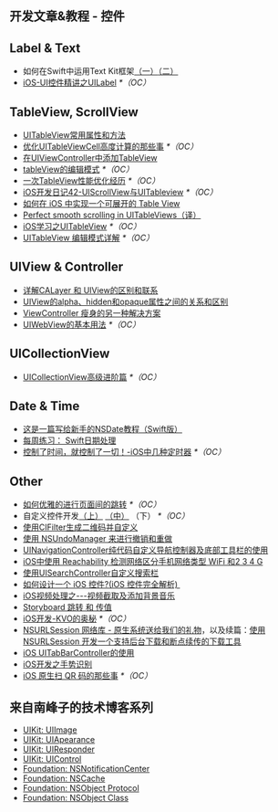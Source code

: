 ## 开发文章&教程 - 控件

## Label & Text
- 如何在Swift中运用Text Kit框架[（一）][1][（二）][2]
- [iOS-UI控件精讲之UILabel][3] _\*（OC）_

## TableView, ScrollView
- [UITableView常用属性和方法][4]
- [优化UITableViewCell高度计算的那些事][5] _\*（OC）_
- [在UIViewController中添加TableView][6]
- [tableView的编辑模式][7] _\*（OC）_
- [一次TableView性能优化经历][8] _\*（OC）_
- [iOS开发日记42-UIScrollView与UITableview][9] _\*（OC）_
- [如何在 iOS 中实现一个可展开的 Table View][10]
- [Perfect smooth scrolling in UITableViews（译）][11]
- [iOS学习之UITableView][12] _\*（OC）_
- [UITableView 编辑模式详解][13] _\*（OC）_

## UIView & Controller
- [详解CALayer 和 UIView的区别和联系][14]
- [UIView的alpha、hidden和opaque属性之间的关系和区别][15]
- [ViewController 瘦身的另一种解决方案][16]
- [UIWebView的基本用法][17] _\*（OC）_

## UICollectionView
- [UICollectionView高级进阶篇][18] _\*（OC）_

## Date & Time
- [这是一篇写给新手的NSDate教程（Swift版）][19]
- [每周练习： Swift日期处理][20]
- [控制了时间，就控制了一切！-iOS中几种定时器][21] _\*（OC）_

## Other
- [如何优雅的进行页面间的跳转][22] _\*（OC）_
- 自定义控件开发[（上）][23] [（中）][24] （下） _\*（OC）_
- [使用CIFilter生成二维码并自定义][25]　
- [使用 NSUndoManager 来进行撤销和重做][26]
- [UINavigationController纯代码自定义导航控制器及底部工具栏的使用][27]
- [iOS中使用 Reachability 检测网络区分手机网络类型 WiFi 和2 3 4 G][28]
- [使用UISearchController自定义搜索栏][29]
- [如何设计一个 iOS 控件?(iOS 控件完全解析) ][30]
- [iOS视频处理之---视频截取及添加背景音乐][31]
- [Storyboard 跳转 和 传值][32]
- [iOS开发-KVO的奥秘][33] _\*（OC）_
- [NSURLSession 网络库 - 原生系统送给我们的礼物][34]，以及续篇：[使用 NSURLSession 开发一个支持后台下载和断点续传的下载工具][35]
- [iOS UITabBarController的使用][36]
- [iOS开发之手势识别][37]
- [iOS 原生扫 QR 码的那些事][38] _\*（OC）_

## 来自南峰子的技术博客系列
- [UIKit: UIImage][39]
- [UIKit: UIApearance][40]
- [UIKit: UIResponder][41]
- [UIKit: UIControl][42]
- [Foundation: NSNotificationCenter][43]
- [Foundation: NSCache][44]
- [Foundation: NSObject Protocol][45]
- [Foundation: NSObject Class][46]

[1]:	http://www.devtalking.com/articles/text-kit-tutorial-in-swift-1/
[2]:	http://www.devtalking.com/articles/text-kit-tutorial-in-swift-2/
[3]:	http://www.cnblogs.com/iyou/p/4936606.html "iOS-UI控件精讲之UILabel"
[4]:	http://beauty-soft.net/blog/ceiba/Ios/20140102/680.html
[5]:	http://blog.sunnyxx.com/2015/05/17/cell-height-calculation/
[6]:	http://conanwhf.gitcafe.io/2015/09/12/AddTableViewInUIViewController/
[7]:	http://www.cnblogs.com/1079062429lm/p/4820605.html
[8]:	http://yyny.me/ios/%E4%B8%80%E6%AC%A1TableView%E6%80%A7%E8%83%BD%E4%BC%98%E5%8C%96%E7%BB%8F%E5%8E%86/
[9]:	http://www.cnblogs.com/Twisted-Fate/p/4933135.html "iOS开发日记42-UIScrollView与UITableview"
[10]:	http://swift.gg/2015/12/03/expandable-table-view/ "如何在 iOS 中实现一个可展开的 Table View"
[11]:	http://southpeak.github.io/blog/2015/12/20/perfect-smooth-scrolling-in-uitableviews/ "Perfect smooth scrolling in UITableViews"
[12]:	http://www.cnblogs.com/zhenzhen123/p/5071743.html "iOS学习之UITableView"
[13]:	http://segmentfault.com/a/1190000004192662 "UITableView 编辑模式详解"
[14]:	http://www.jianshu.com/p/079e5cf0f014
[15]:	http://blog.csdn.net/martin_liang/article/details/40739845 "UIView的alpha、hidden和opaque属性之间的关系和区别"
[16]:	http://www.cocoachina.com/ios/20151116/14010.html
[17]:	http://www.cnblogs.com/MasterPeng/p/5009523.html "UIWebView的基本用法"
[18]:	http://www.olinone.com/?p=280
[19]:	http://www.cocoachina.com/swift/20151126/14430.html "这是一篇写给新手的NSDate教程（Swift版）"
[20]:	https://github.com/icepy/_posts/issues/9 "每周练习： Swift日期处理"
[21]:	http://www.jianshu.com/p/21d351116587?sukey=fc78a68049a14bb2ca76044920265548313e975e28c8fd2be59c5e2cadecfddefd0bb6dab6853db6a6f72a8f3bee76a6
[22]:	http://gaonan.me/2015/07/23/%E5%A6%82%E4%BD%95%E4%BC%98%E9%9B%85%E7%9A%84%E8%BF%9B%E8%A1%8C%E9%A1%B5%E9%9D%A2%E9%97%B4%E7%9A%84%E8%B7%B3%E8%BD%AC/
[23]:	http://www.cnblogs.com/maomishen/p/4924726.html
[24]:	http://www.cnblogs.com/maomishen/p/4934742.html
[25]:	http://blog.yourtion.com/custom-cifilter-qrcode-generator.html
[26]:	http://swift.gg/2015/11/10/ios-undo-and-redo-with-nsundomanager/ "使用 NSUndoManager 来进行撤销和重做"
[27]:	http://www.cnblogs.com/brance/p/4964769.html "swift-UINavigationController纯代码自定义导航控制器及底部工具栏的使用"
[28]:	http://www.cnblogs.com/jgCho/p/4959657.html "iOS中使用 Reachability 检测网络区分手机网络类型 WiFi 和2 3 4 G"
[29]:	http://swift.gg/2015/09/11/custom_search_bar_tutorial/ "使用UISearchController自定义搜索栏"
[30]:	http://blog.csdn.net/zhangao0086/article/details/45622875
[31]:	http://www.jianshu.com/p/aefacc2cf039 "iOS视频处理之---视频截取及添加背景音乐"
[32]:	http://www.cnblogs.com/pinecoder/p/5039777.html "Storyboard 跳转 和 传值"
[33]:	http://www.jianshu.com/p/742b4b248da9 "iOS开发-KVO的奥秘"
[34]:	http://swiftcafe.io/2015/12/20/nsurlsession/ "NSURLSession 网络库 - 原生系统送给我们的礼物"
[35]:	http://swiftcafe.io/2015/12/23/nsurlsession-app/ "使用 NSURLSession 开发一个支持后台下载和断点续传的下载工具"
[36]:	http://www.cnblogs.com/jukaiit/p/5066468.html "iOS UITabBarController的使用"
[37]:	http://ios.jobbole.com/83338/
[38]:	http://c0ming.me/qr-code-scan/
[39]:	http://southpeak.github.io/blog/2015/11/22/cocoa-uikit-uiimage/ "UIKit: UIImage"
[40]:	http://southpeak.github.io/blog/2015/07/20/cocoa-uikit-uiapearance/ "UIKit: UIApearance"
[41]:	http://southpeak.github.io/blog/2015/03/07/cocoa-uikit-uiresponder/ "UIKit: UIResponder"
[42]:	http://southpeak.github.io/blog/2015/12/13/cocoa-uikit-uicontrol/ "UIKit: UIControl"
[43]:	http://southpeak.github.io/blog/2015/03/20/cocoa-foundation-nsnotificationcenter/ "Foundation: NSNotificationCenter"
[44]:	http://southpeak.github.io/blog/2015/02/11/cocoa-foundation-nscache/ "Foundation: NSCache"
[45]:	http://southpeak.github.io/blog/2015/01/31/cocoa-foundation-nsobject-protocol/ "Foundation: NSObject Protocol"
[46]:	http://southpeak.github.io/blog/2015/01/31/cocoa-foundation-nsobject-class/ "Foundation: NSObject Class"
